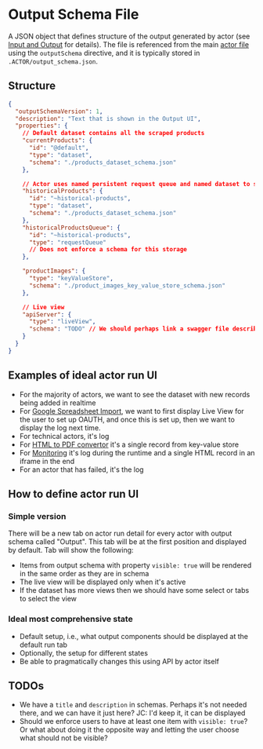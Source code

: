 # Output Schema File

A JSON object that defines structure of the output generated by
actor (see [Input and Output](../README.md#input-and-output) for details).
The file is referenced from the main [actor file](ACTOR.md) using the `outputSchema` directive,
and it is typically stored in `.ACTOR/output_schema.json`.


## Structure

```json
{
  "outputSchemaVersion": 1,
  "description": "Text that is shown in the Output UI",
  "properties": {
    // Default dataset contains all the scraped products
    "currentProducts": {
      "id": "@default",
      "type": "dataset",
      "schema": "./products_dataset_schema.json"
    },

    // Actor uses named persistent request queue and named dataset to store all historical products
    "historicalProducts": {
      "id": "~historical-products",
      "type": "dataset",
      "schema": "./products_dataset_schema.json"
    },
    "historicalProductsQueue": {
      "id": "~historical-products",
      "type": "requestQueue"
      // Does not enforce a schema for this storage
    },

    "productImages": {
      "type": "keyValueStore",
      "schema": "./product_images_key_value_store_schema.json"
    },

    // Live view
    "apiServer": {
      "type": "liveView",
      "schema": "TODO" // We should perhaps link a swagger file describing the API somehow?
    }
  }
}
```

## Examples of ideal actor run UI

- For the majority of actors, we want to see the dataset with new records being added in realtime
- For [Google Spreadsheet Import](https://apify.com/lukaskrivka/google-sheets), we want to first display Live View for the user to set up OAUTH, and once 
this is set up, then we want to display the log next time.
- For technical actors, it's log
- For [HTML to PDF convertor](https://apify.com/jancurn/url-to-pdf) it's a single record from key-value store
- For [Monitoring](https://apify.com/apify/monitoring-runner) it's log during the runtime and a single HTML record in an iframe in the end
- For an actor that has failed, it's the log

## How to define actor run UI

### Simple version

There will be a new tab on actor run detail for every actor with output schema called "Output".
This tab will be at the first position and displayed by default. Tab will show the following:
- Items from output schema with property `visible: true` will be rendered in the same order as they are in schema
- The live view will be displayed only when it's active
- If the dataset has more views then we should have some select or tabs to select the view

### Ideal most comprehensive state

- Default setup, i.e., what output components should be displayed at the default run tab
- Optionally, the setup for different states
- Be able to pragmatically changes this using API by actor itself

## TODOs
- We have a `title` and `description` in schemas. Perhaps it's not needed there, and we can have it just here?
  JC: I'd keep it, it can be displayed 
- Should we enforce users to have at least one item with `visible: true`? Or what about doing it the opposite
way and letting the user choose what should not be visible?
